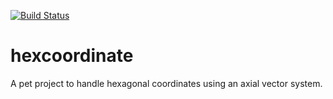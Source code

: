 [![Build Status](https://travis-ci.org/jglouis/hexcoordinate.svg?branch=master)](https://travis-ci.org/jglouis/hexcoordinate)

# hexcoordinate

A pet project to handle hexagonal coordinates using an axial vector system.

